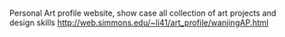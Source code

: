 Personal Art profile website, show case all collection of art projects and design skills
http://web.simmons.edu/~li41/art_profile/wanjingAP.html 
